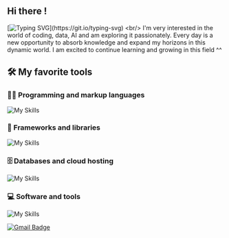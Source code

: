 ## Hi there !
[![Typing SVG](https://readme-typing-svg.herokuapp.com/?lines=I+am+Naya;Welcome+to+my+github+profile.)](https://git.io/typing-svg)
<br/> I'm very interested in the world of coding, data, AI and am exploring it passionately. Every day is a new opportunity to absorb knowledge and expand my horizons in this dynamic world. I am excited to continue learning and growing in this field ^^

## 🛠️ My favorite tools

### 👨‍💻 Programming and markup languages
![My Skills](https://skillicons.dev/icons?i=html,css,python,nodejs,typescript,js,nextjs)
### 🧰 Frameworks and libraries
![My Skills](https://skillicons.dev/icons?i=react,tailwind,vue,vite,nuxtjs,bootstrap,flask,)
### 🗄️ Databases and cloud hosting
![My Skills](https://skillicons.dev/icons?i=vercel,netlify,azure,mysql,github,heroku)
### 💻 Software and tools
![My Skills](https://skillicons.dev/icons?i=vscode,git,linux,codepen,stackoverflow,ai,wordpress)

[![Gmail Badge](https://img.shields.io/badge/-Gmail-c14438?style=flat-square&logo=Gmail&logoColor=white&link=mailto:denayativanie@gmail.com)](mailto:denayativanie@gmail.com)
